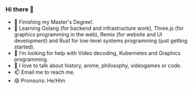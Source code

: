 ### Hi there 👋


- 🔭 Finishing my Master's Degree!.
- 🌱 Learning Golang (for backend and infrastructure work), Three.js (for graphics programming in the web), Remix (for website and UI development) and Rust for low-level systems programming (just getting started).
- 🤔 I’m looking for help with Video decoding, Kubernetes and Graphics programming.
- 💬 I love to talk about history, anime, philosophy, videogames or code.
- 📫 Email me to reach me.
- 😄 Pronouns: He/Him
